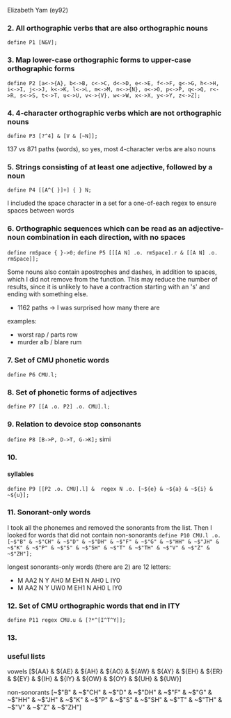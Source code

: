 Elizabeth Yam (ey92)

### 2. All orthographic verbs that are also orthographic nouns
`define P1 [N&V];`

### 3. Map lower-case orthographic forms to upper-case orthographic forms
`define P2 [a<->{A}, b<->B, c<->C, d<->D, e<->E, f<->F, g<->G, h<->H, i<->I, j<->J, k<->K, l<->L, m<->M, n<->{N}, o<->O, p<->P, q<->Q, r<->R, s<->S, t<->T, u<->U, v<->{V}, w<->W, x<->X, y<->Y, z<->Z];`

### 4. 4-character orthographic verbs which are not orthographic nouns
`define P3 [?^4] & [V & [~N]];`

137 vs 871 paths (words), so yes, most 4-character verbs are also nouns

### 5. Strings consisting of at least one adjective, followed by a noun
`define P4 [[A^{ }]+] { } N;`

I included the space character in a set for a one-of-each regex to ensure spaces between words

### 6. Orthographic sequences which can be read as an adjective-noun combination in each direction, with no spaces
`define rmSpace { }->0;`
`define P5 [[[A N] .o. rmSpace].r & [[A N] .o. rmSpace]];`

Some nouns also contain apostrophes and dashes, in addition to spaces, which I did not remove from the function. This may reduce the number of results, since it is unlikely to have a contraction starting with an 's' and ending with something else.
- 1162 paths -> I was surprised how many there are

examples:
- worst rap / parts row
- murder alb / blare rum

### 7. Set of CMU phonetic words
`define P6 CMU.l;`

### 8. Set of phonetic forms of adjectives
`define P7 [[A .o. P2] .o. CMU].l;`

### 9. Relation to devoice stop consonants
`define P8 [B->P, D->T, G->K];`
simi

### 10.
#### syllables
`define P9 [[P2 .o. CMU].l] & 
regex N .o. [~${e} & ~${a} & ~${i} & ~${u}];`

### 11. Sonorant-only words
I took all the phonemes and removed the sonorants from the list. Then I looked for words that did not contain non-sonorants
`define P10 CMU.l .o. [~$"B" & ~$"CH" & ~$"D" & ~$"DH" & ~$"F" & ~$"G" & ~$"HH" & ~$"JH" & ~$"K" & ~$"P" & ~$"S" & ~$"SH" & ~$"T" & ~$"TH" & ~$"V" & ~$"Z" & ~$"ZH"];`

longest sonorants-only words (there are 2) are 12 letters:
- M AA2 N Y AH0 M EH1 N AH0 L IY0
- M AA2 N Y UW0 M EH1 N AH0 L IY0

### 12. Set of CMU orthographic words that end in ITY
`define P11 regex CMU.u & [?*^[I^T^Y]];`

### 13.

### useful lists
vowels
[${AA} & ${AE} & ${AH} & ${AO} & ${AW} & ${AY} & ${EH} & ${ER} & ${EY} & ${IH} & ${IY} & ${OW} & ${OY} & ${UH} & ${UW}]

non-sonorants
[~$"B" & ~$"CH" & ~$"D" & ~$"DH" & ~$"F" & ~$"G" & ~$"HH" & ~$"JH" & ~$"K" & ~$"P" & ~$"S" & ~$"SH" & ~$"T" & ~$"TH" & ~$"V" & ~$"Z" & ~$"ZH"]